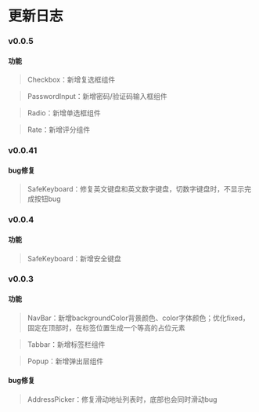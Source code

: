 # 更新日志

### v0.0.5

#### 功能
  > Checkbox：新增复选框组件
  
  > PasswordInput：新增密码/验证码输入框组件
  
  > Radio：新增单选框组件
  
  > Rate：新增评分组件
  

### v0.0.41

#### bug修复
  > SafeKeyboard：修复英文键盘和英文数字键盘，切数字键盘时，不显示完成按钮bug
  
### v0.0.4

#### 功能
  > SafeKeyboard：新增安全键盘
  
### v0.0.3

#### 功能
  > NavBar：新增backgroundColor背景颜色、color字体颜色；优化fixed，固定在顶部时，在标签位置生成一个等高的占位元素
  
  > Tabbar：新增标签栏组件
  
  > Popup：新增弹出层组件
  
#### bug修复
  > AddressPicker：修复滑动地址列表时，底部也会同时滑动bug
